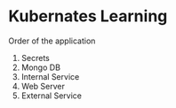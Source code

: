 # Kubernates Learning
Order of the application
1. Secrets
2. Mongo DB
3. Internal Service
4. Web Server
5. External Service
